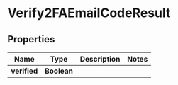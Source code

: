 

# Verify2FAEmailCodeResult


## Properties

| Name | Type | Description | Notes |
|------------ | ------------- | ------------- | -------------|
|**verified** | **Boolean** |  |  |



